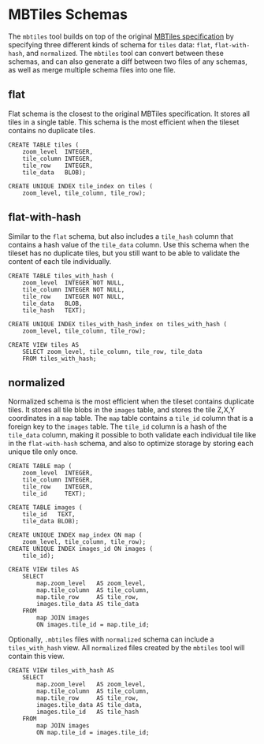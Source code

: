 # MBTiles Schemas
The `mbtiles` tool builds on top of the original [MBTiles specification](https://github.com/mapbox/mbtiles-spec#readme) by specifying three different kinds of schema for `tiles` data: `flat`, `flat-with-hash`, and `normalized`. The `mbtiles` tool can convert between these schemas, and can also generate a diff between two files of any schemas, as well as merge multiple schema files into one file.

## flat
Flat schema is the closest to the original MBTiles specification. It stores all tiles in a single table. This schema is the most efficient when the tileset contains no duplicate tiles.

```sql, ignore
CREATE TABLE tiles (
    zoom_level  INTEGER,
    tile_column INTEGER,
    tile_row    INTEGER,
    tile_data   BLOB);

CREATE UNIQUE INDEX tile_index on tiles (
    zoom_level, tile_column, tile_row);
```

## flat-with-hash
Similar to the `flat` schema, but also includes a `tile_hash` column that contains a hash value of the `tile_data` column. Use this schema when the tileset has no duplicate tiles, but you still want to be able to validate the content of each tile individually.

```sql, ignore
CREATE TABLE tiles_with_hash (
    zoom_level  INTEGER NOT NULL,
    tile_column INTEGER NOT NULL,
    tile_row    INTEGER NOT NULL,
    tile_data   BLOB,
    tile_hash   TEXT);

CREATE UNIQUE INDEX tiles_with_hash_index on tiles_with_hash (
    zoom_level, tile_column, tile_row);

CREATE VIEW tiles AS
    SELECT zoom_level, tile_column, tile_row, tile_data
    FROM tiles_with_hash;
```

## normalized
Normalized schema is the most efficient when the tileset contains duplicate tiles. It stores all tile blobs in the `images` table, and stores the tile Z,X,Y coordinates in a `map` table. The `map` table contains a `tile_id` column that is a foreign key to the `images` table. The `tile_id` column is a hash of the `tile_data` column, making it possible to both validate each individual tile like in the `flat-with-hash` schema, and also to optimize storage by storing each unique tile only once.

```sql, ignore
CREATE TABLE map (
    zoom_level  INTEGER,
    tile_column INTEGER,
    tile_row    INTEGER,
    tile_id     TEXT);

CREATE TABLE images (
    tile_id   TEXT,
    tile_data BLOB);

CREATE UNIQUE INDEX map_index ON map (
    zoom_level, tile_column, tile_row);
CREATE UNIQUE INDEX images_id ON images (
    tile_id);

CREATE VIEW tiles AS
    SELECT
        map.zoom_level   AS zoom_level,
        map.tile_column  AS tile_column,
        map.tile_row     AS tile_row,
        images.tile_data AS tile_data
    FROM
        map JOIN images
        ON images.tile_id = map.tile_id;
```

Optionally, `.mbtiles` files with `normalized` schema can include a `tiles_with_hash` view. All `normalized` files created by the `mbtiles` tool will contain this view.

```sql, ignore
CREATE VIEW tiles_with_hash AS
    SELECT
        map.zoom_level   AS zoom_level,
        map.tile_column  AS tile_column,
        map.tile_row     AS tile_row,
        images.tile_data AS tile_data,
        images.tile_id   AS tile_hash
    FROM
        map JOIN images
        ON map.tile_id = images.tile_id;
```

